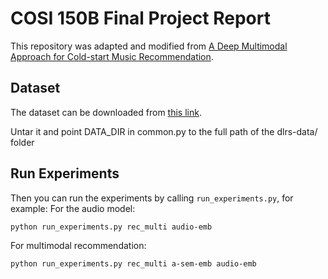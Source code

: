 COSI 150B Final Project Report
==
This repository was adapted and modified
from [A Deep Multimodal Approach for Cold-start Music Recommendation](https://dl.acm.org/doi/10.1145/3125486.3125492).

## Dataset

The dataset can be downloaded
from [this link]([https://doi.org/10.5281/zenodo.831348](https://doi.org/10.5281/zenodo.831348)).

Untar it and point DATA_DIR in common.py to the full path of the dlrs-data/ folder

## Run Experiments

Then you can run the experiments by calling `run_experiments.py`, for example:
For the audio model:

    python run_experiments.py rec_multi audio-emb

For multimodal recommendation:

    python run_experiments.py rec_multi a-sem-emb audio-emb
